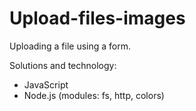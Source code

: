 # Upload-files-images

Uploading a file using a form.

Solutions and technology:

* JavaScript
* Node.js (modules: fs, http, colors)

